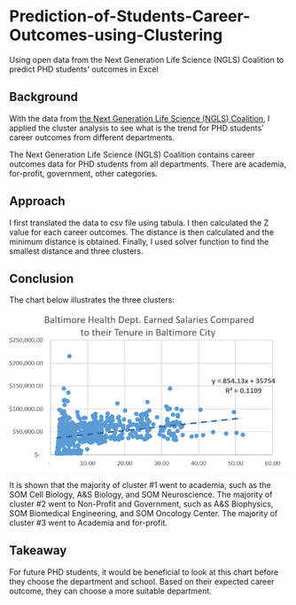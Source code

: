 # Prediction-of-Students-Career-Outcomes-using-Clustering

Using open data from the Next Generation Life Science (NGLS) Coalition to predict PHD students' outcomes in Excel

## Background
With the data from [the Next Generation Life Science (NGLS) Coalition](http://nglscoalition.org/coalition-data/#close), I applied the cluster analysis to see what is the trend for PHD students' career outcomes from different departments. 

The Next Generation Life Science (NGLS) Coalition contains career outcomes data for PHD students from all departments. There are academia, for-profit, government, other categories.

## Approach
I first translated the data to csv file using tabula. I then calculated the Z value for each career outcomes. The distance is then calculated and the minimum distance is obtained. Finally, I used solver function to find the smallest distance and three clusters.

## Conclusion
The chart below illustrates the three clusters:

![alt text](https://github.com/lshan6/Baltimore-Health-Dept.-Earned-Salaries-Compared-to-their-Tenure-in-Baltimore-City-/blob/master/baltimore%20city.PNG)

It is shown that the majority of cluster #1 went to academia, such as the SOM Cell Biology, A&S Biology, and SOM Neuroscience.
The majority of cluster #2 went to Non-Profit and Government, such as A&S Biophysics, SOM Biomedical Engineering, and SOM Oncology Center.
The majority of cluster #3 went to Academia and for-profit. 

## Takeaway

For future PHD students, it would be beneficial to look at this chart before they choose the department and school. Based on their expected career outcome, they can choose a more suitable department. 
